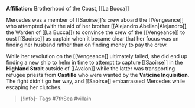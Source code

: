 **Affiliation:** Brotherhood of the Coast, [[La Bucca]]

Mercedes was a member of [[Saoirse]]'s crew aboard the [[Vengeance]] who attempted (with the aid of her brother [[Alejandro Abellan|Alejandro]], the Warden of [[La Bucca]]) to convince the crew of the [[Vengeance]] to oust [[Saoirse]] as captain when it became clear that her focus was on finding her husband rather than on finding money to pay the crew.

While her revolution on the [[Vengeance]] ultimately failed, she did end up finding a new ship to helm in time to attempt to capture [[Saoirse]] in the **Highland Strait** outside of [[Avalon]] while the latter was transporting refugee priests from **Castille** who were wanted by the **Vaticine Inquisition**.  The fight didn't go her way, and [[Saoirse]] embarrassed Mercedes while escaping her clutches.

> [!info]- Tags
> #7thSea #villain 

